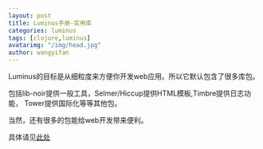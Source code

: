 ```yaml
---
layout: post
title: Luminus手册-实用库
categories: luminus
tags: [clojure,luminus]
avatarimg: "/img/head.jpg"
author: wangyifan
---
```


Luminus的目标是从细粒度来方便你开发web应用。所以它默认包含了很多库包。

包括lib-noir提供一般工具，Selmer/Hiccup提供HTML模板,Timbre提供日志功能，
Tower提供国际化等等其他包。

当然，还有很多的包能给web开发带来便利。

具体请见[此处](http://www.luminusweb.net/docs/useful_libraries.md)
